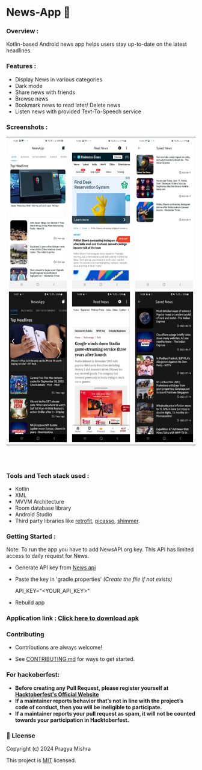 # News-App 📰

### Overview :
Kotlin-based Android news app helps users stay up-to-date on the latest headlines.

### Features :
* Display News in various categories 
* Dark mode
* Share news with friends
* Browse news
* Bookmark news to read later/ Delete news
* Listen news with provided Text-To-Speech service

 ### Screenshots : 
 
 <table align="center">
  <tr>
    <td><img src="https://github.com/PragyaMishra00/News_App_Assignment/blob/8c500a05d0c690f7ce7d39e27b9809f346e79634/screenshots/mainactivity.jpeg" alt="News home" style="width:200px;height:400px;"></td>
    <td><img src="https://github.com/PragyaMishra00/News_App_Assignment/blob/8c500a05d0c690f7ce7d39e27b9809f346e79634/screenshots/read%20news%20activity.jpeg" alt="Read News" style="width:200px;height:400px;"></td>
    <td><img src="https://github.com/PragyaMishra00/News_App_Assignment/blob/8c500a05d0c690f7ce7d39e27b9809f346e79634/screenshots/saved%20news%20activity.jpeg" alt="saved" style="width:200px;height:400px;"></td>
  </tr>
  
  <tr>
    <td><img src="https://github.com/PragyaMishra00/News_App_Assignment/blob/8c500a05d0c690f7ce7d39e27b9809f346e79634/screenshots/home.jpeg" alt="News home" style="width:200px;height:400px;"></td>
    <td><img src="https://github.com/PragyaMishra00/News_App_Assignment/blob/8c500a05d0c690f7ce7d39e27b9809f346e79634/screenshots/browse.jpeg" alt="read News" style="width:200px;height:400px;"></td>
    <td><img src="https://github.com/PragyaMishra00/News_App_Assignment/blob/8c500a05d0c690f7ce7d39e27b9809f346e79634/screenshots/saved.jpeg" alt="saved news" style="width:200px;height:400px;"></td>
  </tr>
   
</table><br><br>

### Tools and Tech stack used : 

 * Kotlin
 * XML
 * MVVM Architecture
 * Room database library
 * Android Studio
 * Third party libraries like [retrofit](https://square.github.io/retrofit/), [picasso](https://square.github.io/picasso/), [shimmer](https://github.com/facebook/shimmer-android).

### Getting Started :
Note: To run the app you have to add NewsAPI.org key. This API has limited access to daily request for News. 
 * Generate API key from <a href="https://newsapi.org/">News api</a>
 *  Paste the key in 'gradle.properties' *(Create the file if not exists)*
 
    API_KEY="<YOUR_API_KEY>"
 * Rebuild app
 

### Application link : <a href="https://drive.google.com/file/d/1u0A4mCkY98cfavE32c6GH_bVp0v9wujr/view?usp=sharing">**Click here to download apk**</a>

### Contributing

   - Contributions are always welcome!

   - See [CONTRIBUTING.md](https://github.com/PragyaMishra00/News_App_Assignment/blob/8c500a05d0c690f7ce7d39e27b9809f346e79634/CONTRIBUTING.md) for ways to get started.

  
### For hackoberfest:

- **Before creating any Pull Request, please register yourself at [Hacktoberfest's Official Website](https://hacktoberfest.digitalocean.com/)**
- **If a maintainer reports behavior that’s not in line with the project’s code of conduct, then you will be ineligible to participate.**
- **If a maintainer reports your pull request as spam, it will not be counted towards your participation in Hacktoberfest.**


### 📝 License 

Copyright (c) 2024 Pragya Mishra

This project is [MIT](https://github.com/PragyaMishra00/News_App_Assignment/blob/8c500a05d0c690f7ce7d39e27b9809f346e79634/License) licensed.
